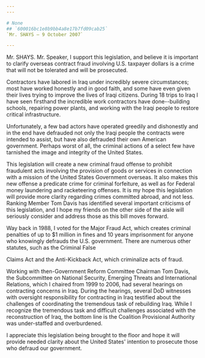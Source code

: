 ```yaml
---
---

# None
## `600016bc1e8b9bb4a8e17b7fd09cab25`
`Mr. SHAYS — 9 October 2007`

---
```



Mr. SHAYS. Mr. Speaker, I support this legislation, and believe it is 
important to clarify overseas contract fraud involving U.S. taxpayer 
dollars is a crime that will not be tolerated and will be prosecuted.

Contractors have labored in Iraq under incredibly severe 
circumstances; most have worked honestly and in good faith, and some 
have even given their lives trying to improve the lives of Iraqi 
citizens. During 18 trips to Iraq I have seen firsthand the incredible 
work contractors have done--building schools, repairing power plants, 
and working with the Iraqi people to restore critical infrastructure.

Unfortunately, a few bad actors have operated greedily and 
dishonestly and in the end have defrauded not only the Iraqi people the 
contracts were intended to assist, but have also defrauded their own 
American government. Perhaps worst of all, the criminal actions of a 
select few have tarnished the image and integrity of the United States.

This legislation will create a new criminal fraud offense to prohibit 
fraudulent acts involving the provision of goods or services in 
connection with a mission of the United States Government overseas. It 
also makes this new offense a predicate crime for criminal forfeiture, 
as well as for Federal money laundering and racketeering offenses. It 
is my hope this legislation will provide more clarity regarding crimes 
committed abroad, and not less. Ranking Member Tom Davis has identified 
several important criticisms of this legislation, and I hope my friends 
on the other side of the aisle will seriously consider and address 
those as this bill moves forward.

Way back in 1988, I voted for the Major Fraud Act, which creates 
criminal penalties of up to $1 million in fines and 10 years 
imprisonment for anyone who knowingly defrauds the U.S. government. 
There are numerous other statutes, such as the Criminal False


Claims Act and the Anti-Kickback Act, which criminalize acts of fraud.

Working with then-Government Reform Committee Chairman Tom Davis, the 
Subcommittee on National Security, Emerging Threats and International 
Relations, which I chaired from 1999 to 2006, had several hearings on 
contracting concerns in Iraq. During the hearings, several DoD 
witnesses with oversight responsibility for contracting in Iraq 
testified about the challenges of coordinating the tremendous task of 
rebuilding Iraq. While I recognize the tremendous task and difficult 
challenges associated with the reconstruction of Iraq, the bottom line 
is the Coalition Provisional Authority was under-staffed and 
overburdened.

I appreciate this legislation being brought to the floor and hope it 
will provide needed clarity about the United States' intention to 
prosecute those who defraud our government.